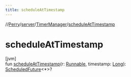 ```yaml
---
title: scheduleAtTimestamp
---
```

//[Perry](../../../index.html)/[server](../index.html)/[TimerManager](index.html)/[scheduleAtTimestamp](schedule-at-timestamp.html)



# scheduleAtTimestamp



[jvm]\
fun [scheduleAtTimestamp](schedule-at-timestamp.html)(r: [Runnable](https://docs.oracle.com/javase/8/docs/api/java/lang/Runnable.html), timestamp: [Long](https://kotlinlang.org/api/latest/jvm/stdlib/kotlin/-long/index.html)): [ScheduledFuture](https://docs.oracle.com/javase/8/docs/api/java/util/concurrent/ScheduledFuture.html)<*>?




